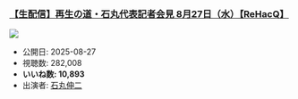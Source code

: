 ### [【生配信】再生の道・石丸代表記者会見 8月27日（水）【ReHacQ】](https://www.youtube.com/watch?v=e8KMybXtRuk)
[![](https://img.youtube.com/vi/e8KMybXtRuk/sddefault.jpg)](https://www.youtube.com/watch?v=e8KMybXtRuk)
-   公開日: 2025-08-27
-   視聴数: 282,008
-   **いいね数: 10,893**
-   出演者: [石丸伸二](/rehacq_fan/people/石丸伸二 "wikilink")
